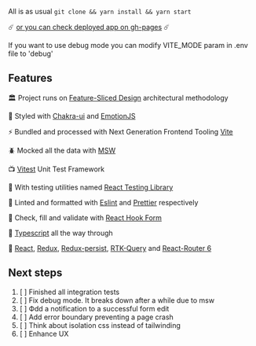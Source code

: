 All is as usual `git clone && yarn install && yarn start`

☄️
[or you can check deployed app on gh-pages](https://isosnovsky.github.io/characters-cards/)
☄️

If you want to use debug mode you can modify VITE_MODE param in .env file to 'debug'

## Features
🏛️ Project runs on [Feature-Sliced Design](https://feature-sliced.design/) architectural methodology

💅 Styled with [Chakra-ui](https://chakra-ui.com/) and [EmotionJS](https://emotion.sh/docs/introduction)

⚡ Bundled and processed with Next Generation Frontend Tooling [Vite](https://vitejs.dev/) 

🪲 Mocked all the data with [MSW](https://mswjs.io/)

📺 [Vitest](https://vitest.dev/) Unit Test Framework 

🌿 With testing utilities named [React Testing Library](https://testing-library.com/)

🧬 Linted and formatted with [Eslint](https://eslint.org/) and [Prettier](https://prettier.io/)  respectively

💌 Check, fill and validate with [React Hook Form](https://react-hook-form.com/)

🏢 [Typescript](https://www.typescriptlang.org/) all the way through

🐙 [React](https://react.dev/), [Redux](https://redux.js.org/), [Redux-persist](https://github.com/rt2zz/redux-persist), [RTK-Query](https://redux-toolkit.js.org/rtk-query/overview) and [React-Router 6](https://reactrouter.com/en/main)

## Next steps

1. [ ] Finished all integration tests
2. [ ] Fix debug mode. It breaks down after a while due to msw
3. [ ] Фdd a notification to a successful form edit
4. [ ] Add error boundary preventing a page crash
5. [ ] Think about isolation css instead of tailwinding
6. [ ] Enhance UX 
